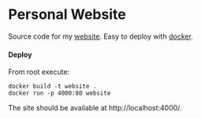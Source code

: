 # Personal Website

Source code for my [website](https://francislawlor.com). Easy to deploy with [docker](https://docs.docker.com/get-started/).

#### Deploy

From root execute:

```
docker build -t website .
docker run -p 4000:80 website
```

The site should be available at http://localhost:4000/.
